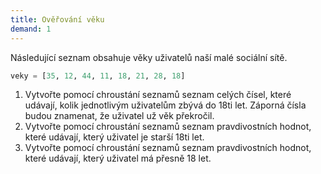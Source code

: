 ```yaml
---
title: Ověřování věku
demand: 1
---
```


Následující seznam obsahuje věky uživatelů naší malé sociální sítě.

```py
veky = [35, 12, 44, 11, 18, 21, 28, 18]
```

1. Vytvořte pomocí chroustání seznamů seznam celých čísel, které udávají, kolik jednotlivým uživatelům zbývá do 18ti let. Záporná čísla budou znamenat, že uživatel už věk překročil.
1. Vytvořte pomocí chroustání seznamů seznam pravdivostních hodnot, které udávají, který uživatel je starší 18ti let.
1. Vytvořte pomocí chroustání seznamů seznam pravdivostních hodnot, které udávají, který uživatel má přesně 18 let.
